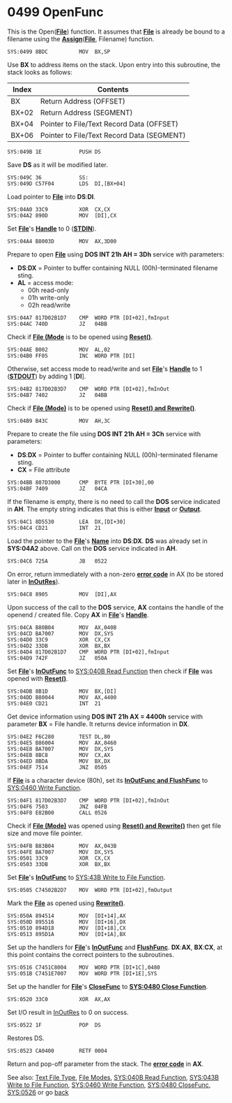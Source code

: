 # 0499 OpenFunc

This is the Open([**File**](TEXT-FILE-TYPE.md)) function. It assumes that **[File](TEXT-FILE-TYPE.md)** is already be bound to a filename using the **[Assign](02E6-ASSIGN-FUNC.md)**(**[File](TEXT-FILE-TYPE.md)**, Filename) function.


```
SYS:0499 8BDC          MOV	BX,SP
```

Use **BX** to address items on the stack. Upon entry into this subroutine, the stack looks as follows:

|Index|Contents                                  |
|-----|------------------------------------------|
|BX   |Return Address (OFFSET)                   |
|BX+02|Return Address (SEGMENT)                  |
|BX+04|Pointer to File/Text Record Data (OFFSET) |
|BX+06|Pointer to File/Text Record Data (SEGMENT)|

```
SYS:049B 1E            PUSH	DS
```

Save **DS** as it will be modified later.

```
SYS:049C 36            SS:
SYS:049D C57F04        LDS	DI,[BX+04]
```

Load pointer to **[File](TEXT-FILE-TYPE.md)** into **DS**:**DI**.

```
SYS:04A0 33C9          XOR	CX,CX
SYS:04A2 890D          MOV	[DI],CX
```

Set **[File](TEXT-FILE-TYPE.md)**'s **[Handle](TEXT-FILE-TYPE.md)** to 0 (**[STDIN](DOS-STANDARD-HANDLES.md)**).

```
SYS:04A4 B8003D        MOV	AX,3D00
```

Prepare to open **[File](TEXT-FILE-TYPE.md)** using **DOS INT 21h AH = 3Dh** service with parameters:
- **DS**:**DX** = Pointer to buffer containing NULL (00h)-terminated filename sting.
- **AL** = access mode:
  - 00h read-only
  - 01h write-only
  - 02h read/write

```
SYS:04A7 817D02B1D7    CMP	WORD PTR [DI+02],fmInput
SYS:04AC 740D          JZ	04BB
```

Check if **[File (Mode](TEXT-FILE-TYPE.md)** is to be opened using **[Reset()](FILE-MODES.md)**.

```
SYS:04AE B002          MOV	AL,02
SYS:04B0 FF05          INC	WORD PTR [DI]
```

Otherwise, set access mode to read/write and set **[File](TEXT-FILE-TYPE.md)**'s **[Handle](TEXT-FILE-TYPE.md)** to 1 (**[STDOUT](DOS-STANDARD-HANDLES.md)**) by adding 1 [**DI**].

```
SYS:04B2 817D02B3D7    CMP	WORD PTR [DI+02],fmInOut
SYS:04B7 7402          JZ	04BB
```

Check if **[File (Mode)](TEXT-FILE-TYPE.md)** is to be opened using **[Reset() and Rewrite()](FILE-MODES.md)**.

```
SYS:04B9 B43C          MOV	AH,3C
```

Prepare to create the file using **DOS INT 21h AH = 3Ch** service with parameters:
- **DS**:**DX** = Pointer to buffer containing NULL (00h)-terminated filename sting.
- **CX** = File attribute

```
SYS:04BB 807D3000      CMP	BYTE PTR [DI+30],00
SYS:04BF 7409          JZ	04CA
```

If the filename is empty, there is no need to call the **DOS** service indicated in **AH**. The empty string indicates that this is either **[Input](DATA.md)** or **[Output](DATA.md)**.

```
SYS:04C1 8D5530        LEA	DX,[DI+30]
SYS:04C4 CD21          INT	21
```

Load the pointer to the **[File](TEXT-FILE-TYPE.md)**'s **[Name](TEXT-FILE-TYPE.md)** into **DS**:**DX**. **DS** was already set in **SYS:04A2** above. Call on the **DOS** service indicated in **AH**.

```
SYS:04C6 725A          JB	0522
```

On error, return immediately with a non-zero **[error code](ERROR-CODES.md)** in AX (to be stored later in **[InOutRes](DATA.md)**).

```
SYS:04C8 8905          MOV	[DI],AX
```

Upon success of the call to the **DOS** service, **AX** contains the handle of the openend / created file. Copy **AX** in **[File](TEXT-FILE-TYPE.md)**'s **[Handle](TEXT-FILE-TYPE.md)**.

```
SYS:04CA B80B04        MOV	AX,040B
SYS:04CD BA7007        MOV	DX,SYS
SYS:04D0 33C9          XOR	CX,CX
SYS:04D2 33DB          XOR	BX,BX
SYS:04D4 817D02B1D7    CMP	WORD PTR [DI+02],fmInput
SYS:04D9 742F          JZ	050A
```

Set **[File](TEXT-FILE-TYPE.md)**'s **[InOutFunc](TEXT-FILE-TYPE.md)** to [SYS:040B Read Function](040B-READ-FUNC.md) then check if **[File](TEXT-FILE-TYPE.md)** was opened with **[Reset()](FILE-MODES.md)**.

```
SYS:04DB 8B1D          MOV	BX,[DI]
SYS:04DD B80044        MOV	AX,4400
SYS:04E0 CD21          INT	21
```

Get device information using **DOS INT 21h AX = 4400h** service with parameter **BX** = File handle. It returns device information in **DX**.

```
SYS:04E2 F6C280        TEST	DL,80
SYS:04E5 B86004        MOV	AX,0460
SYS:04E8 BA7007        MOV	DX,SYS
SYS:04EB 8BC8          MOV	CX,AX
SYS:04ED 8BDA          MOV	BX,DX
SYS:04EF 7514          JNZ	0505
```

If **[File](TEXT-FILE-TYPE.md)** is a character device (80h), set its **[InOutFunc and FlushFunc](TEXT-FILE-TYPE.md)** to [SYS:0460 Write Function](0460-WRITE-FUNC.md).


```
SYS:04F1 817D02B3D7    CMP	WORD PTR [DI+02],fmInOut
SYS:04F6 7503          JNZ	04FB
SYS:04F8 E82B00        CALL	0526
```

Check if **[File (Mode)](TEXT-FILE-TYPE.md)** was opened using **[Reset() and Rewrite()](FILE-MODES.md)** then get file size and move file pointer.

```
SYS:04FB B83B04        MOV	AX,043B
SYS:04FE BA7007        MOV	DX,SYS
SYS:0501 33C9          XOR	CX,CX
SYS:0503 33DB          XOR	BX,BX
```

Set **[File](TEXT-FILE-TYPE.md)**'s **[InOutFunc](TEXT-FILE-TYPE.md)** to [SYS:43B Write to File Function](043B-WRITE-TO-FILE-FUNC.md).

```
SYS:0505 C74502B2D7    MOV	WORD PTR [DI+02],fmOutput
```

Mark the **[File](TEXT-FILE-TYPE.md)** as opened using **[Rewrite()](FILE-MODES.md)**.


```
SYS:050A 894514        MOV	[DI+14],AX
SYS:050D 895516        MOV	[DI+16],DX
SYS:0510 894D18        MOV	[DI+18],CX
SYS:0513 895D1A        MOV	[DI+1A],BX
```

Set up the handlers for **[File](TEXT-FILE-TYPE.md)**'s **[InOutFunc](TEXT-FILE-TYPE.md)** and **[FlushFunc](TEXT-FILE-TYPE.md)**. **DX**:**AX**, **BX**:**CX**, at this point contains the correct pointers to the subroutines.

```
SYS:0516 C7451C8004    MOV	WORD PTR [DI+1C],0480
SYS:051B C7451E7007    MOV	WORD PTR [DI+1E],SYS
```

Set up the handler for **[File](TEXT-FILE-TYPE.md)**'s **[CloseFunc](TEXT-FILE-TYPE.md)** to **[SYS:0480 Close Function](0480-CLOSE-FUNC.md)**.

```
SYS:0520 33C0          XOR	AX,AX
```

Set I/O result in [InOutRes](DATA.md) to 0 on success.

```
SYS:0522 1F            POP	DS
```

Restores DS.

```
SYS:0523 CA0400        RETF	0004
```

Return and pop-off parameter from the stack. The **[error code](ERROR-CODES.md)** in **AX**.

See also: [Text File Type](TEXT-FILE-TYPE.md), [File Modes](FILE-MODES.md), [SYS:040B Read Function](040B-READ-FUNC.md), [SYS:043B Write to File Function](043B-WRITE-TO-FILE-FUNC.md), [SYS:0460 Write Function](0460-WRITE-FUNC.md), [SYS:0480 CloseFunc](0480-CLOSE-FUNC.md), [SYS:0526](0526-UNKNOWN.md) or go [back](../README.md)